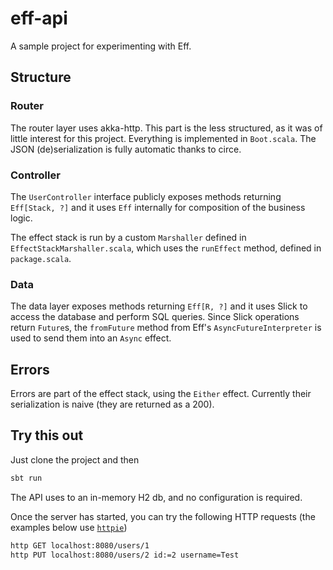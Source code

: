 # eff-api
A sample project for experimenting with Eff.

## Structure
### Router
The router layer uses akka-http. This part is the less structured, as it was of little interest for this project. Everything is implemented in `Boot.scala`.
The JSON (de)serialization is fully automatic thanks to circe.

### Controller
The `UserController` interface publicly exposes methods returning `Eff[Stack, ?]` and it uses `Eff` internally for composition of the business logic.

The effect stack is run by a custom `Marshaller` defined in `EffectStackMarshaller.scala`, which uses the `runEffect` method, defined in `package.scala`.

### Data
The data layer exposes methods returning `Eff[R, ?]` and it uses Slick to access the database and perform SQL queries.
Since Slick operations return `Future`s, the `fromFuture` method from Eff's `AsyncFutureInterpreter` is used to send them into an `Async` effect.

## Errors
Errors are part of the effect stack, using the `Either` effect. Currently their serialization is naive (they are returned as a 200).

## Try this out

Just clone the project and then

```bash
sbt run
```

The API uses to an in-memory H2 db, and no configuration is required.

Once the server has started, you can try the following HTTP requests (the examples below use [`httpie`](https://httpie.org/))

```bash
http GET localhost:8080/users/1
http PUT localhost:8080/users/2 id:=2 username=Test
```
